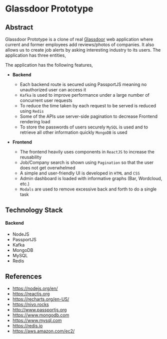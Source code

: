 # Glassdoor Prototype

## Abstract

Glassdoor Prototype is a clone of real [Glassdoor](https://www.glassdoor.com) web application where current and former employees add reviews/photos of companies. It also allows us to create job alerts by asking interesting industry to its users. The application has three entities,

The application has the following features,
* **Backend**
    * Each backend route is secured using PassportJS meaning no unauthorized user can access it
    * `Kafka` is used to improve performance under a large number of concurrent user requests
    * To reduce the time taken by each request to be served is reduced using `Redis`
    * Some of the APIs use server-side pagination to decrease Frontend rendering load
    * To store the passwords of users securely `MySQL` is used and to retrieve all other information quickly `MongoDB` is used

* **Frontend**
    * The frontend heavily uses components in `ReactJS` to increase the reusability
    * Job/Company search is shown using `Pagination` so that the user does not get overwhelmed
    * A simple and user-friendly UI is developed in `HTML` and `CSS`
    * Admin dashboard is loaded with informative graphs (Bar, Wordcloud, etc.)
    * `Modals` are used to remove excessive back and forth to do a single task



## Technology Stack

#### Backend
* NodeJS
* PassportJS
* Kafka
* MongoDB
* MySQL
* Redis




## References

* https://nodejs.org/en/
* https://reactjs.org
* https://recharts.org/en-US/
* https://nivo.rocks
* http://www.passportjs.org
* https://www.mongodb.com
* https://www.mysql.com
* https://redis.io
* https://aws.amazon.com/ec2/
